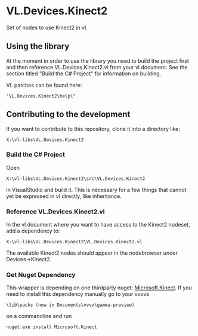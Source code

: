 # VL.Devices.Kinect2
Set of nodes to use Kinect2 in vl.

## Using the library
At the moment in order to use the library you need to build the project first and then reference VL.Devices.Kinect2.vl from your vl document. See the section titled "Build the C# Project" for information on building.

VL patches can be found here:

    "VL.Devices.Kinect2\help\"

## Contributing to the development
If you want to contribute to this repository, clone it into a directory like:
 
    X:\vl-libs\VL.Devices.Kinect2

### Build the C# Project
Open

    X:\vl-libs\VL.Devices.Kinect2\src\VL.Devices.Kinect2
    
in VisualStudio and build it. This is necessary for a few things that cannot yet be expressed in vl directly, like inheritance.

### Reference VL.Devices.Kinect2.vl

In the vl document where you want to have access to the Kinect2 nodeset, add a dependency to:

	X:\vl-libs\VL.Devices.Kinect2\VL.Devices.Kinect2.vl

The available Kinect2 nodes should appear in the nodebrowser under Devices->Kinect2.

### Get Nuget Dependency
This wrapper is depending on one thirdparty nuget: [Microsoft.Kinect](https://www.nuget.org/packages/Microsoft.Kinect/). If you need to install this dependency manually go to your vvvvs

    \lib\packs (now in Documents\vvvv\gamma-preview)
    
on a commandline and run

    nuget.exe install Microsoft.Kinect
